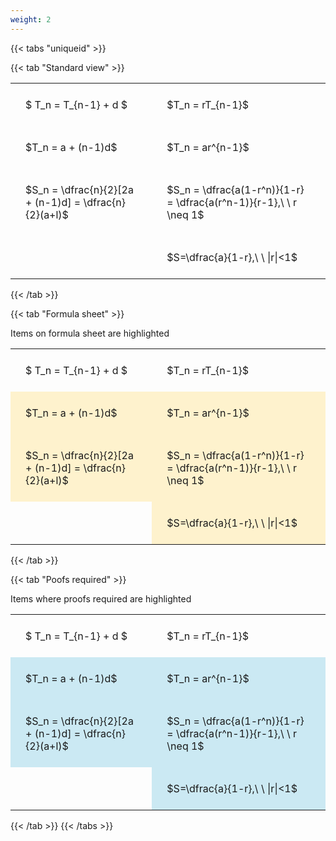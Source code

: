 ```yaml
---
weight: 2
---
```


{{< tabs "uniqueid" >}}

{{< tab "Standard view" >}}

<style type="text/css">
#T_ea278 th.col_heading {
  text-align: left;
  font-size: 1em;
}
#T_ea278 td {
  text-align: left;
  font-size: 1em;
  padding: 1.5em;
}
</style>
<table id="T_ea278">
  <thead>
  </thead>
  <tbody>
    <tr>
      <td id="T_ea278_row0_col0" class="data row0 col0" >$ T_n = T_{n-1} + d $</td>
      <td id="T_ea278_row0_col1" class="data row0 col1" >$T_n = rT_{n-1}$</td>
    </tr>
    <tr>
      <td id="T_ea278_row1_col0" class="data row1 col0" >$T_n = a + (n-1)d$</td>
      <td id="T_ea278_row1_col1" class="data row1 col1" >$T_n = ar^{n-1}$</td>
    </tr>
    <tr>
      <td id="T_ea278_row2_col0" class="data row2 col0" >$S_n = \dfrac{n}{2}[2a + (n-1)d] = \dfrac{n}{2}(a+l)$</td>
      <td id="T_ea278_row2_col1" class="data row2 col1" >$S_n = \dfrac{a(1-r^n)}{1-r} = \dfrac{a(r^n-1)}{r-1},\ \  r \neq 1$</td>
    </tr>
    <tr>
      <td id="T_ea278_row3_col0" class="data row3 col0" ></td>
      <td id="T_ea278_row3_col1" class="data row3 col1" >$S=\dfrac{a}{1-r},\ \ |r|<1$</td>
    </tr>
  </tbody>
</table>
{{< /tab >}}

{{< tab "Formula sheet" >}}

Items on formula sheet are highlighted 
<br>
<style type="text/css">
#T_7caf0 th.col_heading {
  text-align: left;
  font-size: 1em;
}
#T_7caf0 td {
  text-align: left;
  font-size: 1em;
  padding: 1.5em;
}
#T_7caf0_row1_col0, #T_7caf0_row1_col1, #T_7caf0_row2_col0, #T_7caf0_row2_col1, #T_7caf0_row3_col1 {
  background-color: rgba(255,194,10, 0.2);
}
</style>
<table id="T_7caf0">
  <thead>
  </thead>
  <tbody>
    <tr>
      <td id="T_7caf0_row0_col0" class="data row0 col0" >$ T_n = T_{n-1} + d $</td>
      <td id="T_7caf0_row0_col1" class="data row0 col1" >$T_n = rT_{n-1}$</td>
    </tr>
    <tr>
      <td id="T_7caf0_row1_col0" class="data row1 col0" >$T_n = a + (n-1)d$</td>
      <td id="T_7caf0_row1_col1" class="data row1 col1" >$T_n = ar^{n-1}$</td>
    </tr>
    <tr>
      <td id="T_7caf0_row2_col0" class="data row2 col0" >$S_n = \dfrac{n}{2}[2a + (n-1)d] = \dfrac{n}{2}(a+l)$</td>
      <td id="T_7caf0_row2_col1" class="data row2 col1" >$S_n = \dfrac{a(1-r^n)}{1-r} = \dfrac{a(r^n-1)}{r-1},\ \  r \neq 1$</td>
    </tr>
    <tr>
      <td id="T_7caf0_row3_col0" class="data row3 col0" ></td>
      <td id="T_7caf0_row3_col1" class="data row3 col1" >$S=\dfrac{a}{1-r},\ \ |r|<1$</td>
    </tr>
  </tbody>
</table>
{{< /tab >}}

{{< tab "Poofs required" >}}

Items where proofs required are highlighted 
<br>
<style type="text/css">
#T_abb7f th.col_heading {
  text-align: left;
  font-size: 1em;
}
#T_abb7f td {
  text-align: left;
  font-size: 1em;
  padding: 1.5em;
}
#T_abb7f_row1_col0, #T_abb7f_row1_col1, #T_abb7f_row2_col0, #T_abb7f_row2_col1, #T_abb7f_row3_col1 {
  background-color: rgba(0,150,200, 0.2);
}
</style>
<table id="T_abb7f">
  <thead>
  </thead>
  <tbody>
    <tr>
      <td id="T_abb7f_row0_col0" class="data row0 col0" >$ T_n = T_{n-1} + d $</td>
      <td id="T_abb7f_row0_col1" class="data row0 col1" >$T_n = rT_{n-1}$</td>
    </tr>
    <tr>
      <td id="T_abb7f_row1_col0" class="data row1 col0" >$T_n = a + (n-1)d$</td>
      <td id="T_abb7f_row1_col1" class="data row1 col1" >$T_n = ar^{n-1}$</td>
    </tr>
    <tr>
      <td id="T_abb7f_row2_col0" class="data row2 col0" >$S_n = \dfrac{n}{2}[2a + (n-1)d] = \dfrac{n}{2}(a+l)$</td>
      <td id="T_abb7f_row2_col1" class="data row2 col1" >$S_n = \dfrac{a(1-r^n)}{1-r} = \dfrac{a(r^n-1)}{r-1},\ \  r \neq 1$</td>
    </tr>
    <tr>
      <td id="T_abb7f_row3_col0" class="data row3 col0" ></td>
      <td id="T_abb7f_row3_col1" class="data row3 col1" >$S=\dfrac{a}{1-r},\ \ |r|<1$</td>
    </tr>
  </tbody>
</table>
{{< /tab >}}
{{< /tabs >}}